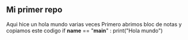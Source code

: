 ## Mi primer repo

Aqui hice un hola mundo varias veces 
Primero abrimos bloc de notas y copiamos este codigo 
if __name__ == "__main__" :
  print("Hola mundo")
